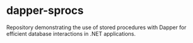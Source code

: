# dapper-sprocs
Repository demonstrating the use of stored procedures with Dapper for efficient database interactions in .NET applications.
